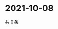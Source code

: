 # 2021-10-08

共 0 条

<!-- BEGIN WEIBO -->
<!-- 最后更新时间 Fri Oct 08 2021 11:14:17 GMT+0800 (China Standard Time) -->

<!-- END WEIBO -->
